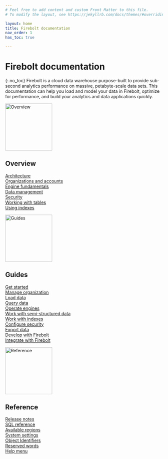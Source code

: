 ```yaml
---
# Feel free to add content and custom Front Matter to this file.
# To modify the layout, see https://jekyllrb.com/docs/themes/#overriding-theme-defaults

layout: home
title: Firebolt documentation
nav_order: 1
has_toc: true

---
```

# Firebolt documentation
{:.no_toc}
Firebolt is a cloud data warehouse purpose-built to provide sub-second analytics performance on massive, petabyte-scale data sets. This documentation can help you load and model your data in Firebolt, optimize for performance, and build your analytics and data applications quickly.

<div class="column">
<img src="../../assets/images/docs_getting_started_illustration.svg" alt="Overview" width="150"/>

<h2>Overview</h2>

<a href="Overview/architecture-overview.html">Architecture</a><br>
<a href="Overview/organizations-accounts.html">Organizations and accounts</a><br>
<a href="Overview/engine-fundamentals.html">Engine fundamentals</a><br>
<a href="Overview/data-management.html">Data management</a><br>
<a href="Overview/security.html">Security</a><br>
<a href="Overview/working-with-tables/working-with-tables.html">Working with tables</a><br>
<a href="Overview/using-indexes.html">Using indexes</a><br>
</div>

<div class="column">

<img src="../../assets/images/docs_shedule_call_illustration.svg" alt="Guides" width="150"/>

<h2>Guides</h2>

<a href="Guides/getting-started/index.html">Get started</a><br>
<a href="Guides/managing-your-organization/index.html">Manage organization</a><br>
<a href="Guides/loading-data/loading-data.html">Load data</a><br>
<a href="Guides/query-data/index.html">Query data</a><br>
<a href="Guides/operate-engines/operate-engines.html">Operate engines</a><br>
<a href="Guides/working-with-semi-structured-data/working-with-semi-structured-data.html">Work with semi-structured data</a><br>
<a href="Guides/working-with-indexes/index.html">Work with indexes</a><br>
<a href="Guides/security/index.html">Configure security</a><br>
<a href="Guides/exporting-data.html">Export data</a><br>
<a href="Guides/developing-with-firebolt/index.html">Develop with Firebolt</a><br>
<a href="Guides/integrations/integrations.html">Integrate with Firebolt</a><br>
</div>

<div class="column">
<img src="../../assets/images/docs_whitepaper_illustration.svg" alt="Reference" width="150"/>

<h2>Reference</h2>

<a href="Reference/release-notes/release-notes.html">Release notes</a><br>
<a href="sql_reference/index.html">SQL reference</a><br>
<a href="Reference/available-regions.html">Available regions</a><br>
<a href="Reference/system-settings.html">System settings</a><br>
<a href="Reference/object-identifiers.html">Object Identifiers</a><br>
<a href="Reference/reserved-words.html">Reserved words</a><br>
<a href="Reference/help-menu.html">Help menu</a><br>
</div> 